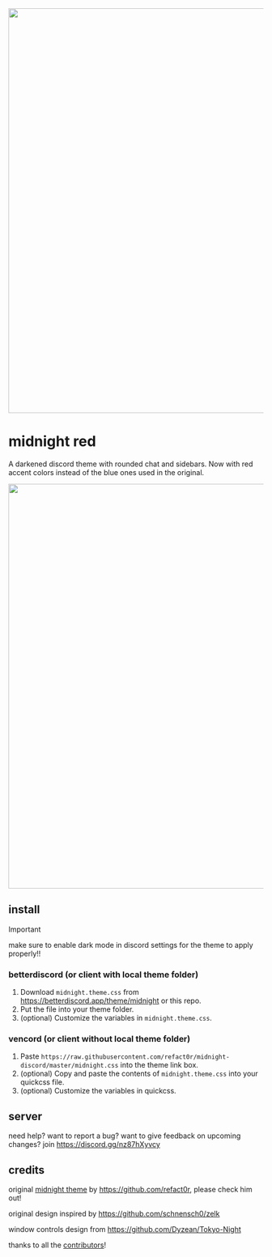 <img width=800 src="https://github.com/viacoro/midnight-discord-red/assets/103315372/ca5ce084-50ea-41f5-9f77-20bfd7628ec2">

# midnight red

A darkened discord theme with rounded chat and sidebars. Now with red accent colors instead of the blue ones used in the original.

<img width=800 src="https://github.com/viacoro/midnight-discord-red/assets/103315372/c6b35c34-e7ef-4fdb-915a-d6c04594acf6">

## install

> [!IMPORTANT]  
> make sure to enable dark mode in discord settings for the theme to apply properly!!

### betterdiscord (or client with local theme folder)

1. Download `midnight.theme.css` from <https://betterdiscord.app/theme/midnight> or this repo.
2. Put the file into your theme folder.
3. (optional) Customize the variables in `midnight.theme.css`.

### vencord (or client without local theme folder)

1. Paste `https://raw.githubusercontent.com/refact0r/midnight-discord/master/midnight.css` into the theme link box.
3. (optional) Copy and paste the contents of `midnight.theme.css` into your quickcss file.
4. (optional) Customize the variables in quickcss.

## server

need help? want to report a bug? want to give feedback on upcoming changes? join <https://discord.gg/nz87hXyvcy>

## credits

original [midnight theme](https://betterdiscord.app/theme/midnight) by <https://github.com/refact0r>, please check him out!

original design inspired by <https://github.com/schnensch0/zelk>

window controls design from <https://github.com/Dyzean/Tokyo-Night>

thanks to all the [contributors](https://github.com/refact0r/midnight-discord/graphs/contributors)!
